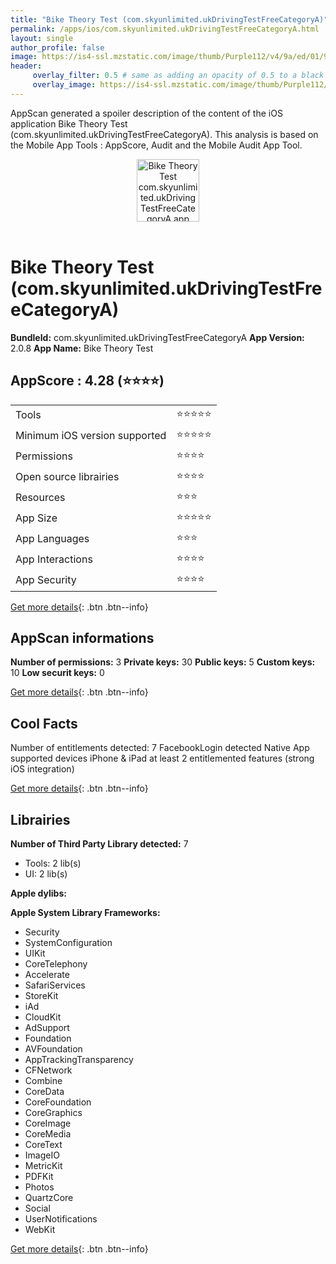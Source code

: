 ```yaml
---
title: "Bike Theory Test (com.skyunlimited.ukDrivingTestFreeCategoryA)"
permalink: /apps/ios/com.skyunlimited.ukDrivingTestFreeCategoryA.html
layout: single
author_profile: false
image: https://is4-ssl.mzstatic.com/image/thumb/Purple112/v4/9a/ed/01/9aed01ae-a421-c38b-cf90-ef774b33d09f/AppIcon-CatA-1x_U007emarketing-0-0-0-7-0-0-85-220.png/512x512bb.jpg
header: 
     overlay_filter: 0.5 # same as adding an opacity of 0.5 to a black background
     overlay_image: https://is4-ssl.mzstatic.com/image/thumb/Purple112/v4/9a/ed/01/9aed01ae-a421-c38b-cf90-ef774b33d09f/AppIcon-CatA-1x_U007emarketing-0-0-0-7-0-0-85-220.png/512x512bb.jpg
---
```

AppScan generated a spoiler description of the content of the iOS application Bike Theory Test (com.skyunlimited.ukDrivingTestFreeCategoryA). This analysis is based on the Mobile App Tools : AppScore, Audit and the Mobile Audit App Tool.

  
  
<div style="text-align: center;"><img src="https://is4-ssl.mzstatic.com/image/thumb/Purple112/v4/9a/ed/01/9aed01ae-a421-c38b-cf90-ef774b33d09f/AppIcon-CatA-1x_U007emarketing-0-0-0-7-0-0-85-220.png/512x512bb.jpg" width="100" height="100" alt="Bike Theory Test com.skyunlimited.ukDrivingTestFreeCategoryA app icon"></div></br>
  
# Bike Theory Test (com.skyunlimited.ukDrivingTestFreeCategoryA)

**BundleId:** com.skyunlimited.ukDrivingTestFreeCategoryA
**App Version:** 2.0.8
**App Name:** Bike Theory Test


## AppScore : 4.28 (⭐️⭐️⭐️⭐️) 

<table>
<tr><td> Tools </td><td> ⭐️⭐️⭐️⭐️⭐️ </td></tr>
<tr><td> Minimum iOS version supported </td><td> ⭐️⭐️⭐️⭐️⭐️ </td></tr>
<tr><td> Permissions </td><td> ⭐️⭐️⭐️⭐️ </td></tr>
<tr><td> Open source librairies </td><td> ⭐️⭐️⭐️⭐️ </td></tr>
<tr><td> Resources </td><td> ⭐️⭐️⭐️ </td></tr>
<tr><td> App Size </td><td> ⭐️⭐️⭐️⭐️⭐️ </td></tr>
<tr><td> App Languages </td><td> ⭐️⭐️⭐️ </td></tr>
<tr><td> App Interactions </td><td> ⭐️⭐️⭐️⭐️ </td></tr>
<tr><td> App Security </td><td> ⭐️⭐️⭐️⭐️ </td></tr>
</table>

[Get more details](/pricing.html){: .btn .btn--info}  
  
## AppScan informations 

**Number of permissions:** 3
**Private keys:** 30
**Public keys:** 5
**Custom keys:** 10
**Low securit keys:** 0
  
[Get more details](/pricing.html){: .btn .btn--info}

## Cool Facts

Number of entitlements detected: 7
FacebookLogin detected
Native App
supported devices iPhone & iPad
at least 2 entitlemented features (strong iOS integration)
  
[Get more details](/pricing.html){: .btn .btn--info}

## Librairies 
**Number of Third Party Library detected:** 7
- Tools: 2 lib(s)
- UI: 2 lib(s)

**Apple dylibs:**


**Apple System Library Frameworks:**
- Security
- SystemConfiguration
- UIKit
- CoreTelephony
- Accelerate
- SafariServices
- StoreKit
- iAd
- CloudKit
- AdSupport
- Foundation
- AVFoundation
- AppTrackingTransparency
- CFNetwork
- Combine
- CoreData
- CoreFoundation
- CoreGraphics
- CoreImage
- CoreMedia
- CoreText
- ImageIO
- MetricKit
- PDFKit
- Photos
- QuartzCore
- Social
- UserNotifications
- WebKit


  
[Get more details](/pricing.html){: .btn .btn--info}

